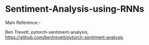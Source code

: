 # Sentiment-Analysis-using-RNNs

Main Reference:-

Ben Trevett, pytorch-sentiment-analysis, https://github.com/bentrevett/pytorch-sentiment-analysis
